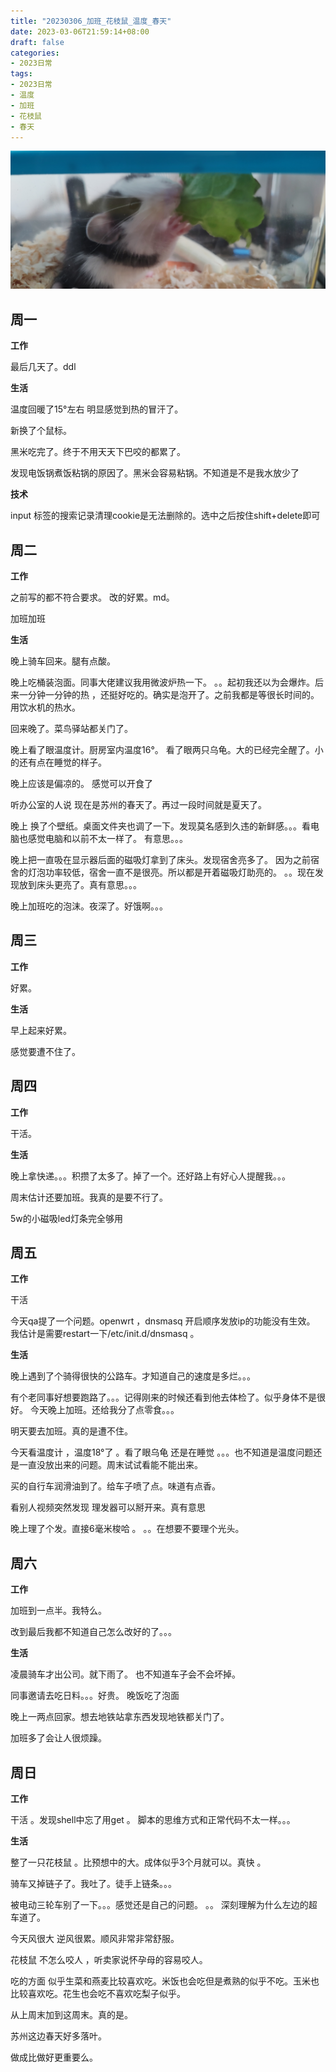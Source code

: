 ```yaml
---
title: "20230306_加班_花枝鼠_温度_春天"
date: 2023-03-06T21:59:14+08:00
draft: false
categories:
- 2023日常
tags:
- 2023日常
- 温度
- 加班
- 花枝鼠
- 春天
---
```



![](https://raw.githubusercontent.com/nianyisi/20220717/main/2023/3/%E8%8A%B1%E6%9E%9D%E9%BC%A0.jpg)


## 周一

**工作**

最后几天了。ddl



**生活**

温度回暖了15°左右 明显感觉到热的冒汗了。

新换了个鼠标。

黑米吃完了。终于不用天天下巴咬的都累了。

发现电饭锅煮饭粘锅的原因了。黑米会容易粘锅。不知道是不是我水放少了

**技术**

input 标签的搜索记录清理cookie是无法删除的。选中之后按住shift+delete即可

## 周二

**工作**

之前写的都不符合要求。 改的好累。md。

加班加班

**生活**

晚上骑车回来。腿有点酸。

晚上吃桶装泡面。同事大佬建议我用微波炉热一下。  。。起初我还以为会爆炸。后来一分钟一分钟的热 ，还挺好吃的。确实是泡开了。之前我都是等很长时间的。用饮水机的热水。

回来晚了。菜鸟驿站都关门了。

晚上看了眼温度计。厨房室内温度16°。 看了眼两只乌龟。大的已经完全醒了。小的还有点在睡觉的样子。 

晚上应该是偏凉的。 感觉可以开食了

听办公室的人说 现在是苏州的春天了。再过一段时间就是夏天了。


晚上 换了个壁纸。桌面文件夹也调了一下。发现莫名感到久违的新鲜感。。。看电脑也感觉电脑和以前不太一样了。  有意思。。。

晚上把一直吸在显示器后面的磁吸灯拿到了床头。发现宿舍亮多了。 因为之前宿舍的灯泡功率较低，宿舍一直不是很亮。所以都是开着磁吸灯助亮的。 。。现在发现放到床头更亮了。真有意思。。。

晚上加班吃的泡沫。夜深了。好饿啊。。。




## 周三


**工作**

好累。


**生活**

早上起来好累。

感觉要遭不住了。





## 周四


**工作**

干活。

**生活**


晚上拿快递。。。积攒了太多了。掉了一个。还好路上有好心人提醒我。。。

周末估计还要加班。我真的是要不行了。

5w的小磁吸led灯条完全够用


## 周五


**工作**

干活

今天qa提了一个问题。openwrt ，dnsmasq 开启顺序发放ip的功能没有生效。 我估计是需要restart一下/etc/init.d/dnsmasq   。



**生活**

晚上遇到了个骑得很快的公路车。才知道自己的速度是多烂。。。

有个老同事好想要跑路了。。。记得刚来的时候还看到他去体检了。似乎身体不是很好。 今天晚上加班。还给我分了点零食。。。

明天要去加班。真的是遭不住。

今天看温度计 ，温度18°了 。看了眼乌龟 还是在睡觉 。。。也不知道是温度问题还是一直没放出来的问题。周末试试看能不能出来。

买的自行车润滑油到了。给车子喷了点。味道有点香。

看别人视频突然发现 理发器可以掰开来。真有意思

晚上理了个发。直接6毫米梭哈 。 。。在想要不要理个光头。

## 周六


**工作**

加班到一点半。我特么。

改到最后我都不知道自己怎么改好的了。。。

**生活**


凌晨骑车才出公司。就下雨了。 也不知道车子会不会坏掉。

同事邀请去吃日料。。。好贵。 晚饭吃了泡面

晚上一两点回家。想去地铁站拿东西发现地铁都关门了。


加班多了会让人很烦躁。

## 周日


**工作**

干活 。发现shell中忘了用get 。 脚本的思维方式和正常代码不太一样。。。

**生活**

整了一只花枝鼠 。比预想中的大。成体似乎3个月就可以。真快 。

骑车又掉链子了。我吐了。徒手上链条。。。

被电动三轮车别了一下。。。感觉还是自己的问题。 。。 深刻理解为什么左边的超车道了。

今天风很大 逆风很累。顺风非常非常舒服。

花枝鼠 不怎么咬人 ，听卖家说怀孕母的容易咬人。

吃的方面 似乎生菜和燕麦比较喜欢吃。米饭也会吃但是煮熟的似乎不吃。玉米也比较喜欢吃。花生也会吃不喜欢吃梨子似乎。

从上周末加到这周末。真的是。

苏州这边春天好多落叶。

做成比做好更重要么。

